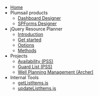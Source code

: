 * [Home](/)
* Plumsail products
  * [Dashboard Designer](plumsail/dashboard-designer)
  * [SPForms Designer](plumsail/spforms-designer)
* jQuery Resource Planner
	* [Introduction](resource-planner/introduction)
  * [Get started](resource-planner/get-started)
  * [Options](resource-planner/options)
  * [Methods](resource-planner/methods)
* Projects
	* [Availability (PSS)](projects/availability-pss)
	* [Guard List (PSS)](projects/guard-list-pss)
	* [Well Planning Management (Archer)](projects/wpm-archer)
* Internal Tools
  * [getListItems.js](internal-tools/get-list-items)
  * [updateListItems.js](internal-tools/update-list-items)